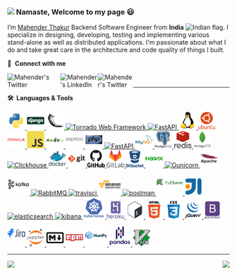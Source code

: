 <!-- Welcome Note -->
### <img src="https://media.giphy.com/media/WqR7WfQVrpXNcmrm81/giphy.gif" width="25px"> Namaste, Welcome to my page 😃 <br/>

<!-- Introduction -->
I’m [Mahender Thakur](https://www.linkedin.com/in/mahender-thakur-940708145/) Backend Software Engineer from **India** <img alt="Indian flag" width="25px" height="20px" src="https://img.icons8.com/external-justicon-lineal-color-justicon/64/000000/external-india-flag-countrys-flags-justicon-lineal-color-justicon.png" />. I specialize in designing, developing, testing and implementing various stand-alone as well as distributed applications. I'm passionate about what I do and take great care in the architecture and code quality of things I built.

<!-- Social Links -->
🔗 &nbsp;**Connect with me**

<p>
	<a href="https://stackoverflow.com/users/9276634/mahender-thakur"> <img align="left" alt="Mahender's Twitter" width="120px" src="https://img.shields.io/badge/Stack_Overflow-FE7A16?style=for-the-badge&logo=stack-overflow&logoColor=white" /> </a>
	<a href="https://www.linkedin.com/in/mahender-thakur-940708145/"> <img align="left" alt="Mahender's LinkedIn" width="85px" src="https://img.shields.io/badge/LinkedIn-0077B5?style=for-the-badge&logo=linkedin&logoColor=white" /> </a>
	<a href="https://twitter.com/mahender933"> <img align="left" alt="Mahender's Twitter" width="80px" src="https://img.shields.io/badge/Twitter-1DA1F2?style=for-the-badge&logo=twitter&logoColor=white" /> </a>
	<br/>
</p> 
 
 ---

<p align="left">
 <b>🛠️&nbsp;&nbsp;Languages&nbsp;&&nbsp;Tools</b><br/><br/>
	<a href="https://www.python.org" rel="nofollow"> <img src="https://raw.githubusercontent.com/devicons/devicon/master/icons/python/python-original.svg" alt="python" width="40" height="40" style="max-width: 100%;"> </a>
	<a href="https://www.djangoproject.com/" rel="nofollow"> <img src="https://raw.githubusercontent.com/devicons/devicon/master/icons/django/django-original.svg" alt="django" width="40" height="40" style="max-width: 100%;"> </a>
	<a href="https://flask.palletsprojects.com/" rel="nofollow"> <img src="https://raw.githubusercontent.com/devicons/devicon/master/icons/flask/flask-original.svg" alt="flask" width="40" height="40" style="max-width: 100%;"> </a>
	<a href="https://www.tornadoweb.org/en/stable/" rel="nofollow"> <img src="https://img.shields.io/badge/-Tornado-007ACC?style=flat-square&logo=tornado&logoColor=white" alt="Tornado Web Framework" style="max-width: 100%;"> </a>
	<a href="https://fastapi.tiangolo.com/" rel="nofollow"> <img src="https://img.shields.io/badge/-FastAPI-009485?style=flat-square&logo=FastAPI&logoColor=white" alt="FastAPI" style="max-width: 100%;"> </a>
	<a href="https://www.linux.org/" rel="nofollow"> <img src="https://raw.githubusercontent.com/devicons/devicon/master/icons/linux/linux-original.svg" alt="linux" width="40" height="40" style="max-width: 100%;"> </a>
	<a href="https://ubuntu.com/"> <img src="https://raw.githubusercontent.com/devicons/devicon/master/icons/ubuntu/ubuntu-plain-wordmark.svg" alt="ubuntu" width="40" height="40" style="max-width: 100%;"> </a>
	<a href="https://www.oracle.com/"> <img src="https://raw.githubusercontent.com/devicons/devicon/master/icons/oracle/oracle-original.svg" alt="Oracle" width="40" height="40" style="max-width: 100%;"> </a>
	<a href="https://developer.mozilla.org/en-US/docs/Web/JavaScript" rel="nofollow"> <img src="https://raw.githubusercontent.com/devicons/devicon/master/icons/javascript/javascript-original.svg" alt="javascript" width="40" height="40" style="max-width: 100%;"> </a>
	<a href="https://nodejs.org/en/" rel="nofollow"> <img src="https://raw.githubusercontent.com/devicons/devicon/master/icons/nodejs/nodejs-original-wordmark.svg" alt="Node JS" width="40" height="40" style="max-width: 100%;"> </a>
	<a href="https://expressjs.com" rel="nofollow"> <img src="https://raw.githubusercontent.com/devicons/devicon/master/icons/express/express-original-wordmark.svg" alt="express" width="40" height="40" style="max-width: 100%;"> </a>
	<a href="https://www.php.net" rel="nofollow"> <img src="https://raw.githubusercontent.com/devicons/devicon/master/icons/php/php-original.svg" alt="php" width="40" height="40" style="max-width: 100%;"> </a>
	<a href="https://www.sqlite.org/index.html" rel="nofollow"> <img src="https://img.shields.io/badge/-Sqlite-007ACC?style=flat-square&logo=sqlite&logoColor=white" alt="FastAPI" style="max-width: 100%;"> </a>
	<a href="https://www.mysql.com/" rel="nofollow"> <img src="https://raw.githubusercontent.com/devicons/devicon/master/icons/mysql/mysql-original-wordmark.svg" alt="MySQL" width="40" height="40" style="max-width: 100%;"> </a>
	<a href="https://www.postgresql.org/" rel="nofollow"> <img src="https://raw.githubusercontent.com/devicons/devicon/master/icons/postgresql/postgresql-original-wordmark.svg" alt="Postgresql" width="40" height="40" style="max-width: 100%;"> </a>
	<a href="https://redis.io/" rel="nofollow"> <img src="https://raw.githubusercontent.com/devicons/devicon/master/icons/redis/redis-original-wordmark.svg" alt="Redis" width="40" height="40" style="max-width: 100%;"> </a>
	<a href="https://www.mongodb.com/" rel="nofollow"> <img src="https://raw.githubusercontent.com/devicons/devicon/master/icons/mongodb/mongodb-original-wordmark.svg" alt="Mongodb" width="40" height="40" style="max-width: 100%;"> </a>
	<a href="https://clickhouse.tech/" rel="nofollow"> <img src="https://img.shields.io/badge/-Clickhouse-FFFF00?style=flat-square&logo=clickhouse&logoColor=black" alt="Clickhouse" style="max-width: 100%;"> </a>
	<a href="https://www.docker.com/" rel="nofollow"> <img src="https://raw.githubusercontent.com/devicons/devicon/master/icons/docker/docker-original-wordmark.svg" alt="docker" width="40" height="40" style="max-width: 100%;"> </a>
	<a href="https://git-scm.com/" rel="nofollow"> <img src="https://raw.githubusercontent.com/devicons/devicon/master/icons/git/git-original-wordmark.svg" alt="Git SCM" width="40" height="40" style="max-width: 100%;"> </a>
	<a href="https://github.com/" rel="nofollow"> <img src="https://raw.githubusercontent.com/devicons/devicon/master/icons/github/github-original-wordmark.svg" alt="Github" width="40" height="40" style="max-width: 100%;"> </a>
	<a href="https://gitlab.com/" rel="nofollow"> <img src="https://raw.githubusercontent.com/devicons/devicon/master/icons/gitlab/gitlab-original-wordmark.svg" alt="Gitlab" width="40" height="40" style="max-width: 100%;"> </a>
	<a href="https://bitbucket.com/" rel="nofollow"> <img src="https://raw.githubusercontent.com/devicons/devicon/master/icons/bitbucket/bitbucket-original-wordmark.svg" alt="Gitlab" width="40" height="40" style="max-width: 100%;"> </a>
	<a href="https://www.nginx.com" rel="nofollow"> <img src="https://raw.githubusercontent.com/devicons/devicon/master/icons/nginx/nginx-original.svg" alt="nginx" width="40" height="40" style="max-width: 100%;"> </a>
	<a href="https://gunicorn.org/" rel="nofollow"> <img src="https://img.shields.io/badge/-Gunicorn-069139?style=flat-square&logo=gunicorn&logoColor=black" alt="Gunicorn" style="max-width: 100%;"> </a>
	<a href="https://www.apache.org/" rel="nofollow"> <img src="https://raw.githubusercontent.com/devicons/devicon/master/icons/apache/apache-original-wordmark.svg" alt="Gitlab" width="40" height="40" style="max-width: 100%;"> </a>
	<a href="https://kafka.apache.org/" rel="nofollow"> <img src="https://raw.githubusercontent.com/devicons/devicon/master/icons/apachekafka/apachekafka-original-wordmark.svg" alt="Gitlab" width="50" height="50" style="max-width: 100%;"> </a>
	<a href="https://www.rabbitmq.com/" rel="nofollow"> <img src="https://img.shields.io/badge/-Rabbitmq-ff700a?style=flat-square&logo=rabbitmq&logoColor=black" alt="RabbitMQ" style="max-width: 100%;"> </a>
	<a href="https://travis-ci.org" rel="nofollow"> <img src="https://camo.githubusercontent.com/12a65fb0beb7c1463b472782e6349e1b9be56be1b3d3e30a510831f4cd5ce43f/68747470733a2f2f7777772e766563746f726c6f676f2e7a6f6e652f6c6f676f732f7472617669732d63692f7472617669732d63692d69636f6e2e737667" alt="travisci" width="40" height="40" data-canonical-src="https://www.vectorlogo.zone/logos/travis-ci/travis-ci-icon.svg" style="max-width: 100%;"> </a>
	<a href="https://aws.amazon.com/" rel="nofollow"> <img src="https://raw.githubusercontent.com/devicons/devicon/master/icons/amazonwebservices/amazonwebservices-original-wordmark.svg" alt="Amazon Web Services" width="50" height="50" style="max-width: 100%;"> </a>
	<a href="https://postman.com" rel="nofollow"> <img src="https://camo.githubusercontent.com/93b32389bf746009ca2370de7fe06c3b5146f4c99d99df65994f9ced0ba41685/68747470733a2f2f7777772e766563746f726c6f676f2e7a6f6e652f6c6f676f732f676574706f73746d616e2f676574706f73746d616e2d69636f6e2e737667" alt="postman" width="40" height="40" data-canonical-src="https://www.vectorlogo.zone/logos/getpostman/getpostman-icon.svg" style="max-width: 100%;"> </a>
	<a href="https://www.jetbrains.com/pycharm/" rel="nofollow"> <img src="https://raw.githubusercontent.com/devicons/devicon/master/icons/pycharm/pycharm-plain-wordmark.svg" alt="Pycharm" width="60" height="60" style="max-width: 100%;"> </a>
	<a href="https://www.jetbrains.com/idea" rel="nofollow"> <img src="https://raw.githubusercontent.com/devicons/devicon/master/icons/intellij/intellij-original.svg" alt="Intellij" width="40" height="40" style="max-width: 100%;"> </a>
	<a href="https://www.elastic.co" rel="nofollow"> <img src="https://camo.githubusercontent.com/d4cbacdc000de378e0dcae3b5ee54923c0ad04f6e52b7aa886a748fba5578def/68747470733a2f2f7777772e766563746f726c6f676f2e7a6f6e652f6c6f676f732f656c61737469632f656c61737469632d69636f6e2e737667" alt="elasticsearch" width="40" height="40" data-canonical-src="https://www.vectorlogo.zone/logos/elastic/elastic-icon.svg" style="max-width: 100%;"> </a>
	<a href="https://www.elastic.co/kibana" rel="nofollow"> <img src="https://camo.githubusercontent.com/dbc1482101cfa71adf795a200aa1b832d4ccbba9719b2d6e91a67192caf45d75/68747470733a2f2f7777772e766563746f726c6f676f2e7a6f6e652f6c6f676f732f656c6173746963636f5f6b6962616e612f656c6173746963636f5f6b6962616e612d69636f6e2e737667" alt="kibana" width="40" height="40" data-canonical-src="https://www.vectorlogo.zone/logos/elasticco_kibana/elasticco_kibana-icon.svg" style="max-width: 100%;"> </a>
	<a href="https://kubernetes.io" rel="nofollow"> <img src="https://raw.githubusercontent.com/devicons/devicon/master/icons/kubernetes/kubernetes-plain-wordmark.svg" alt="kubernetes" width="50" height="50" style="max-width: 100%;"> </a>
	<a href="https://www.heroku.com/" rel="nofollow"> <img src="https://raw.githubusercontent.com/devicons/devicon/master/icons/heroku/heroku-plain-wordmark.svg" alt="Heroku" width="40" height="40" style="max-width: 100%;"> </a>
	<a href="https://en.wikipedia.org/wiki/Bash_(Unix_shell)" rel="nofollow"> <img src="https://raw.githubusercontent.com/devicons/devicon/master/icons/bash/bash-original.svg" alt="Bash" width="40" height="40" style="max-width: 100%;"> </a>
	<a href="https://en.wikipedia.org/wiki/HTML" rel="nofollow"> <img src="https://raw.githubusercontent.com/devicons/devicon/master/icons/html5/html5-original-wordmark.svg" alt="HTML" width="40" height="40" style="max-width: 100%;"> </a>
	<a href="https://en.wikipedia.org/wiki/CSS" rel="nofollow"> <img src="https://raw.githubusercontent.com/devicons/devicon/master/icons/css3/css3-original-wordmark.svg" alt="CSS" width="40" height="40" style="max-width: 100%;"> </a>
	<a href="https://jquery.com/" rel="nofollow"> <img src="https://raw.githubusercontent.com/devicons/devicon/master/icons/jquery/jquery-original-wordmark.svg" alt="Jquery" width="40" height="40" style="max-width: 100%;"> </a>
	<a href="https://getbootstrap.com/" rel="nofollow"> <img src="https://raw.githubusercontent.com/devicons/devicon/master/icons/bootstrap/bootstrap-plain-wordmark.svg" alt="Bootstrap" width="40" height="40" style="max-width: 100%;"> </a>
	<a href="https://www.atlassian.com/software/jira" rel="nofollow"> <img src="https://raw.githubusercontent.com/devicons/devicon/master/icons/jira/jira-original-wordmark.svg" alt="JIRA" width="40" height="60" style="max-width: 100%;"> </a>
	<a href="https://jupyter.org/" rel="nofollow"> <img src="https://raw.githubusercontent.com/devicons/devicon/master/icons/jupyter/jupyter-original-wordmark.svg" alt="Jupyter" width="40" height="40" style="max-width: 100%;"> </a>
	<a href="https://www.markdownguide.org/" rel="nofollow"> <img src="https://raw.githubusercontent.com/devicons/devicon/master/icons/markdown/markdown-original.svg" alt="Markdown" width="40" height="40" style="max-width: 100%;"> </a>
	<a href="https://www.npmjs.com/" rel="nofollow"> <img src="https://raw.githubusercontent.com/devicons/devicon/master/icons/npm/npm-original-wordmark.svg" alt="NPM" width="40" height="40" style="max-width: 100%;"> </a>
	<a href="https://numpy.org/" rel="nofollow"> <img src="https://raw.githubusercontent.com/devicons/devicon/master/icons/numpy/numpy-original-wordmark.svg" alt="Numpy" width="50" height="50" style="max-width: 100%;"> </a>
	<a href="https://pandas.pydata.org/" rel="nofollow"> <img src="https://raw.githubusercontent.com/devicons/devicon/master/icons/pandas/pandas-original-wordmark.svg" alt="Pandas" width="50" height="50" style="max-width: 100%;"> </a>
	<a href="https://www.vim.org/" rel="nofollow"> <img src="https://raw.githubusercontent.com/devicons/devicon/master/icons/vim/vim-original.svg" alt="Vim" width="40" height="40" style="max-width: 100%;"> </a>
</p>

---

<!-- credits: @anuraghazra/github-readme-stats -->
<p>
	<a href="https://github.com/mahender933/git-stats-workflow"> <img align="left" src="https://git-stats-workflow-mahender933.vercel.app/api/top-langs/?username=mahender933&theme=vue-dark" /> </a> &nbsp;
	<a href="https://github.com/mahender933/git-stats-workflow"> <img align="right" src="https://git-stats-workflow-mahender933.vercel.app/api/?username=mahender933&show_icons=true&high_border=true&theme=vue-dark" /> </a>
</p>


<!---
- 👀 I am a Backend Engineer with almost 3 years of industry experience. I specialize in designing, developing, testing and implementing 
      various stand-alone as well as distributed application in Python.
- 🌱 I’m currently learning ...
- 💞️ I’m looking to collaborate on ...
- 📫 How to reach me ...
--->
